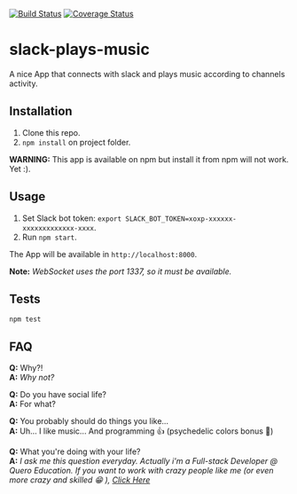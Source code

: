 [![Build Status](https://travis-ci.org/giovanecosta/slack-plays-music.svg?branch=master)](https://travis-ci.org/giovanecosta/slack-plays-music) [![Coverage Status](https://coveralls.io/repos/github/giovanecosta/slack-plays-music/badge.svg?branch=master)](https://coveralls.io/github/giovanecosta/slack-plays-music?branch=master&_up=1)

# slack-plays-music

  A nice App that connects with slack and plays music according to channels activity.

## Installation

  1. Clone this repo.
  2. `npm install` on project folder.

  **WARNING:** This app is available on npm but install it from npm will not work. Yet :).

## Usage

  1. Set Slack bot token: `export SLACK_BOT_TOKEN=xoxp-xxxxxx-xxxxxxxxxxxxx-xxxx`.
  2. Run `npm start`.

  The App will be available in `http://localhost:8000`.

  **Note:** _WebSocket uses the port 1337, so it must be available._

## Tests

  `npm test`

## FAQ

  **Q:** Why?!  
  **A:** _Why not?_  

  **Q:** Do you have social life?  
  **A:** For what?  

  **Q:** You probably should do things you like...  
  **A:** Uh... I like music... And programming :+1: (psychedelic colors bonus :tada:)  

  **Q:** What you're doing with your life?  
  **A:** _I ask me this question everyday. Actually i'm a Full-stack Developer @ Quero Education. If you want to work with crazy people like me (or even more crazy and skilled :grin: ), [Click Here](https://jobs.lever.co/quero.education?lever-via=PJaxnQs9vc)_  
